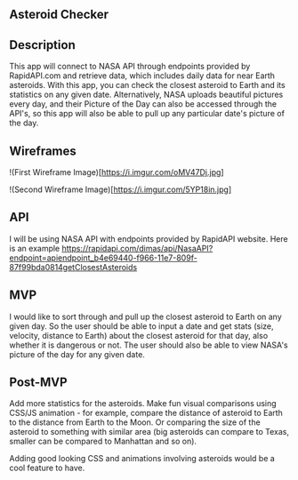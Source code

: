 ## Asteroid Checker

## Description

This app will connect to NASA API through endpoints provided by RapidAPI.com and retrieve data, which includes daily data for near Earth asteroids. With this app, you can check the closest asteroid to Earth and its statistics on any given date. Alternatively, NASA uploads beautiful pictures every day, and their Picture of the Day can also be accessed through the API's, so this app will also be able to pull up any particular date's picture of the day.

## Wireframes

!(First Wireframe Image)[https://i.imgur.com/oMV47Dj.jpg]

!(Second Wireframe Image)[https://i.imgur.com/5YP18in.jpg]

## API

I will be using NASA API with endpoints provided by RapidAPI website. Here is an example https://rapidapi.com/dimas/api/NasaAPI?endpoint=apiendpoint_b4e69440-f966-11e7-809f-87f99bda0814getClosestAsteroids

## MVP

I would like to sort through and pull up the closest asteroid to Earth on any given day. So the user should be able to input a date and get stats (size, velocity, distance to Earth) about the closest asteroid for that day, also whether it is dangerous or not. The user should also be able to view NASA's picture of the day for any given date.

## Post-MVP

Add more statistics for the asteroids. Make fun visual comparisons using CSS/JS animation - for example, compare the distance of asteroid to Earth to the distance from Earth to the Moon. Or comparing the size of the asteroid to something with similar area (big asteroids can compare to Texas, smaller can be compared to Manhattan and so on).

Adding good looking CSS and animations involving asteroids would be a cool feature to have.
